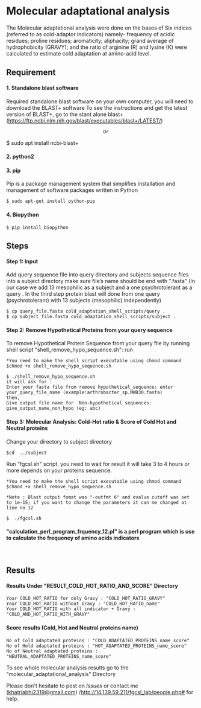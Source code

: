 # Molecular adaptational analysis

The Molecular adaptational analysis were done on the bases of Six indices (referred to as cold-adaptor indicators) namely- frequency of acidic residues; proline residues; aromaticity; aliphacity; grand average of hydrophobicity (GRAVY); and the ratio of arginine (R) and lysine (K) were calculated to estimate cold adaptation at amino-acid level. 



## Requirement
#### 1. Standalone blast software
Required standalone blast software on your own computer, you will need to download the BLAST+ software  To see the instructions and get the latest version of BLAST+, go to the
stant alone blast+
(https://ftp.ncbi.nlm.nih.gov/blast/executables/blast+/LATEST/)

										Or

$ sudo apt install ncbi-blast+

#### 2. python2

#### 3. pip
Pip is a package management system that simplifies installation and management of software packages written in Python
```
$ sudo apt-get install python-pip
```
#### 4. Biopython
```
$ pip install biopython
```
## Steps

#### Step 1: Input

Add query sequence file into query directory and subjects sequence files into  a subject directory make sure file’s name should be end with ".fasta"
(In our case we add 13 mesophilic as a subject and a one psychrotolerant as a query . In the third step protein blast will done from one query (psychrotolerant) with 13 subjects (mesophilic) independently)

```
$ cp query_file.fasta cold_adaptation_shell_scripts/query .
$ cp subject_file.fasta cold_adaptation_shell_scripts/subject .

```
#### Step 2: Remove Hypothetical Proteins from your query sequence 

To remove Hypothetical Protein Sequence from your query file by running shell script "shell_remove_hypo_sequence.sh":
run
```
*You need to make the shell script executable using chmod command
$chmod +x shell_remove_hypo_sequence.sh

$ ./shell_remove_hypo_sequence.sh 
it will ask for :													
Enter your fasta file from remove hypothetical_sequence: enter your_query_file_name (example:arthrobacter_sp.MWB30.fasta)	
then,														
Give output file name for  Non-hypothetical sequences:   give_output_name_non_hypo (eg: abc)
```
#### Step 3: Molecular Analysis: Cold-Hot ratio & Score of Cold Hot and Neutral proteins 
Change your directory to subject directory
```
$cd  ../subject
```
Run "fgcsl.sh" script. you need to wait for result it will take 3 to 4 hours or more depends on your proteins sequence. 
```
*You need to make the shell script executable using chmod command
$chmod +x shell_remove_hypo_sequence.sh

*Note : Blast output fomat was "-outfmt 6" and evalue cutoff was set to 1e-15; if you want to change the parameters it can me changed at line no 12

$  ./fgcsl.sh

```
#### "calculation_perl_program_frquency_12.pl" is a perl program which is use to calculate the frequency of amino acids indicators
  							
<br />

## Results


#### Results Under "RESULT_COLD_HOT_RATIO_AND_SCORE" Directory 
```
Your COLD_HOT_RATIO for only Gravy : "COLD_HOT_RATIO_GRAVY"
Your COLD_HOT_RATIO without Gravy : "COLD_HOT_RATIO_name"
Your COLD_HOT_RATIO with all indicator + Gravy : "COLD_AND_HOT_RATIO_WITH_GRAVY"
```

#### Score results (Cold, Hot and Neutral proteins name)
```
No of Cold adaptated proteins : "COLD_ADAPTATED_PROTEINS_name_score"
No of Hold adaptated proteins : "HOT_ADAPTATED_PROTEINS_name_score"
No of Neutral adaptated proteins : "NEUTRAL_ADAPTATED_PROTEINS_name_score"
```
To see whole molecular analysis results go to the "molecular_adaptational_analysis" Directory 
			

Please don't hesitate to post on *Issues* or contact me (khatriabhi2319@gmail.com) /http://14.139.59.211/fgcsl_lab/people.php# for help.

